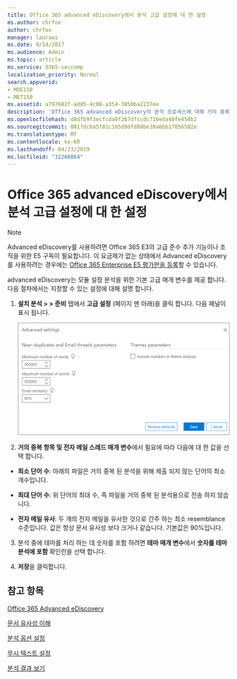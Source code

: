 ```yaml
---
title: Office 365 advanced eDiscovery에서 분석 고급 설정에 대 한 설정
ms.author: chrfox
author: chrfox
manager: laurawi
ms.date: 9/14/2017
ms.audience: Admin
ms.topic: article
ms.service: O365-seccomp
localization_priority: Normal
search.appverid:
- MOE150
- MET150
ms.assetid: a797682f-ad85-4c08-a354-3850ba2237ee
description: 'Office 365 advanced eDiscovery의 분석 프로세스에 대해 거의 중복, 전자 메일 스레드 및 테마를 포함 하 여 고급 설정을 구성 하는 방법을 알아봅니다. '
ms.openlocfilehash: d8dfb9f3ecfcda0f267dfccdc716eda40fe450b2
ms.sourcegitcommit: 0017dc6a5f81c165d9dfd88be39a6bb17856582e
ms.translationtype: MT
ms.contentlocale: ko-KR
ms.lasthandoff: 04/23/2019
ms.locfileid: "32260864"
---
```

# <a name="set-analyze-advanced-settings-in-office-365-advanced-ediscovery"></a>Office 365 advanced eDiscovery에서 분석 고급 설정에 대 한 설정

> [!NOTE]
> Advanced eDiscovery를 사용하려면 Office 365 E3의 고급 준수 추가 기능이나 조직을 위한 E5 구독이 필요합니다. 이 요금제가 없는 상태에서 Advanced eDiscovery를 사용하려는 경우에는 [Office 365 Enterprise E5 평가판을 등록](https://go.microsoft.com/fwlink/p/?LinkID=698279)할 수 있습니다. 
  
advanced eDiscovery는 모듈 설정 분석을 위한 기본 고급 매개 변수를 제공 합니다. 다음 절차에서는 지정할 수 있는 설정에 대해 설명 합니다.
  
1. **설치 분석 \> \> 준비** 탭에서 **고급 설정** (페이지 맨 아래)을 클릭 합니다. 다음 패널이 표시 됩니다. 
    
    ![고급 설정 설정 분석](media/c9ea3017-e19a-456b-a742-c3d07121a3f6.png)
  
2. **거의 중복 항목 및 전자 메일 스레드 매개 변수**에서 필요에 따라 다음에 대 한 값을 선택 합니다.
    
  - **최소 단어 수**: 아래의 파일은 거의 중복 된 분석을 위해 제출 되지 않는 단어의 최소 개수입니다. 
    
  - **최대 단어 수**: 위 단어의 최대 수, 즉 파일을 거의 중복 된 분석용으로 전송 하지 않습니다.
    
  - **전자 메일 유사**: 두 개의 전자 메일을 유사한 것으로 간주 하는 최소 resemblance 수준입니다. 값은 항상 문서 유사성 보다 크거나 같습니다. 기본값은 90%입니다.
    
3. 분석 중에 테마를 처리 하는 데 숫자를 포함 하려면 **테마 매개 변수**에서 **숫자를 테마 분석에 포함** 확인란을 선택 합니다. 
    
4. **저장**을 클릭합니다. 
    
## <a name="see-also"></a>참고 항목

[Office 365 Advanced eDiscovery](office-365-advanced-ediscovery.md)
  
[문서 유사성 이해](understand-document-similarity-in-advanced-ediscovery.md)
  
[분석 옵션 설정](set-analyze-options-in-advanced-ediscovery.md)
  
[무시 텍스트 설정](set-ignore-text-in-advanced-ediscovery.md)
  
[분석 결과 보기](view-analyze-results-in-advanced-ediscovery.md)

